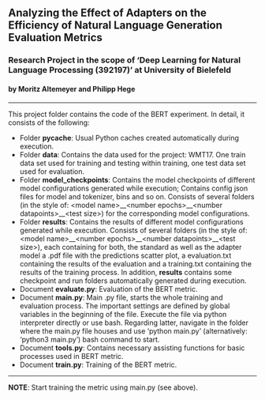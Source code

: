 ## Analyzing the Effect of Adapters on the Efficiency of Natural Language Generation Evaluation Metrics

### Research Project in the scope of ‘Deep Learning for Natural Language Processing (392197)’ at University of Bielefeld
#### by Moritz Altemeyer and Philipp Hege
------------------------------

This project folder contains the code of the BERT experiment. In detail, it consists of the following:

- Folder **__pycache__**: Usual Python caches created automatically during execution.
- Folder **data**: Contains the data used for the project: WMT17. One train data set used for training and testing within training, one test data set used for evaluation.
- Folder **model_checkpoints**: Contains the model checkpoints of different model configurations generated while execution; Contains config json files for model and tokenizer, bins and so on. Consists of several folders (in the style of: \<model name\>\_\_\<number epochs\>\_\_\<number datapoints\>_\_\<test size\>) for the corresponding model configurations. 
- Folder **results**: Contains the results of different model configurations generated while execution. Consists of several folders (in the style of: \<model name\>\_\_\<number epochs\>\_\_\<number datapoints\>\_\_\<test size\>), each containing for both, the standard as well as the adapter model a .pdf file with the predictions scatter plot, a evaluation.txt containing the results of the evaluation and a training.txt containing the results of the training process. In addition, **results** contains some checkpoint and run folders automatically generated during execution.
- Document **evaluate.py**: Evaluation of the BERT metric.
- Document **main.py**: Main .py file, starts the whole training and evaluation process. The important settings are defined by global variables in the beginning of the file. Execute the file via python interpreter directly or use bash. Regarding latter, navigate in the folder where the main.py file houses and use ‘python main.py’ (alternatively: ‘python3 main.py’)  bash command to start.
- Document **tools.py**: Contains necessary assisting functions for basic processes used in BERT metric.
- Document **train.py**: Training of the BERT metric.
--------------------------------

**NOTE**: Start training the metric using main.py (see above).
